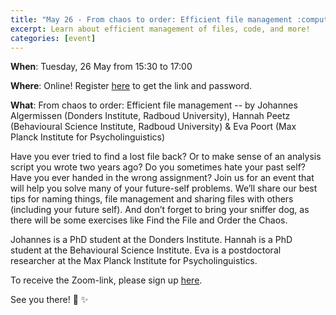 ```yaml
---
title: "May 26 - From chaos to order: Efficient file management :computer: :scream: :neckbeard: :eyes:"
excerpt: Learn about efficient management of files, code, and more!
categories: [event]
---
```


**When**: Tuesday, 26 May from 15:30 to 17:00

**Where**: Online! Register [here](https://forms.gle/BCBepSCNVNgcXoAt7) to get the link and password.

**What**: From chaos to order: Efficient file management -- by Johannes Algermissen (Donders Institute, Radboud University), Hannah Peetz (Behavioural Science Institute, Radboud University) & Eva Poort (Max Planck Institute for Psycholinguistics)

Have you ever tried to find a lost file back? Or to make sense of an analysis script you wrote two years ago? Do you sometimes hate your past self? Have you ever handed in the wrong assignment? Join us for an event that will help you solve many of your future-self problems. We’ll share our best tips for naming things, file management and sharing files with others (including your future self). And don’t forget to bring your sniffer dog, as there will be some exercises like Find the File and Order the Chaos. 

Johannes is a PhD student at the Donders Institute.
Hannah is a PhD student at the Behavioural Science Institute.
Eva is a postdoctoral researcher at the Max Planck Institute for Psycholinguistics.

To receive the Zoom-link, please sign up [here](https://forms.gle/BCBepSCNVNgcXoAt7).

See you there! :wave: :sparkles:
